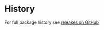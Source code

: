 History
======
For full package history see [releases on GitHub](https://github.com/VeliovGroup/ostrio-neo4jdriver/releases)